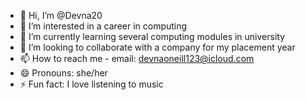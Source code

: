 - 👋 Hi, I’m @Devna20
- 👀 I’m interested in a career in computing
- 🌱 I’m currently learning several computing modules in university
- 💞️ I’m looking to collaborate with a company for my placement year
- 📫 How to reach me - email: devnaoneill123@icloud.com
- 😄 Pronouns: she/her
- ⚡ Fun fact: I love listening to music

<!---
Devna20/Devna20 is a ✨ special ✨ repository because its `README.md` (this file) appears on your GitHub profile.
You can click the Preview link to take a look at your changes.
--->
